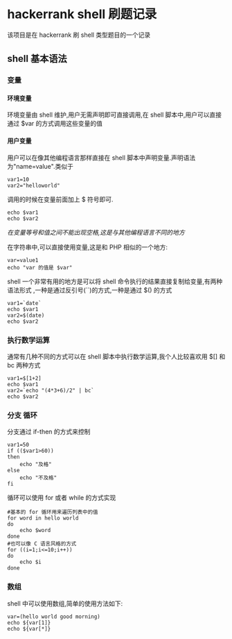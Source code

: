 # hackerrank shell 刷题记录

  该项目是在 hackerrank 刷 shell 类型题目的一个记录
  
## shell 基本语法

### 变量

#### 环境变量

  环境变量由 shell 维护,用户无需声明即可直接调用,在 shell 脚本中,用户可以直接通过 $var 的方式调用这些变量的值  
  
#### 用户变量

  用户可以在像其他编程语言那样直接在 shell 脚本中声明变量.声明语法为"name=value".类似于  
  ```
  var1=10
  var2="helloworld"
  ```
  调用的时候在变量前面加上 $ 符号即可.  
  ```
  echo $var1
  echo $var2
  ```
  *在变量等号和值之间不能出现空格,这是与其他编程语言不同的地方*
  
  在字符串中,可以直接使用变量,这是和 PHP 相似的一个地方:
  ```
  var=value1
  echo "var 的值是 $var"
  ```
  shell 一个非常有用的地方是可以将 shell 命令执行的结果直接复制给变量,有两种语法形式 ,一种是通过反引号(``)的方式,一种是通过 $() 的方式
  ```
  var1=`date`
  echo $var1
  var2=$(date)
  echo $var2
  ```
### 执行数学运算
  通常有几种不同的方式可以在 shell 脚本中执行数学运算,我个人比较喜欢用 $[] 和 bc 两种方式
  ``` 
  var1=$[1+2]
  echo $var1
  var2=`echo "(4*3+6)/2" | bc`
  echo $var2
  ```
### 分支 循环
  分支通过 if-then 的方式来控制
  ```
  var1=50
  if (($var1>60))
  then
	  echo "及格"
  else
	  echo "不及格"
  fi
  ```
  循环可以使用 for 或者 while 的方式实现
  ```
  #基本的 for 循环用来遍历列表中的值
  for word in hello world
  do
	  echo $word
  done
  #也可以像 C 语言风格的方式
  for ((i=1;i<=10;i++))
  do
	  echo $i
  done

  ```
### 数组
  shell 中可以使用数组,简单的使用方法如下:
  ```
  var=(hello world good morning)
  echo ${var[1]}
  echo ${var[*]}

  ```
